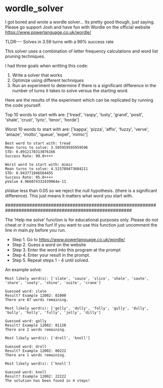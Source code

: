 # wordle_solver
I got bored and wrote a wordle solver... Its pretty good though, just saying. Please go support Josh and have fun with Wordle on the official website https://www.powerlanguage.co.uk/wordle/

TLDR--- Solves in 3.59 turns with a 99% success rate


This solver uses a combination of letter frequency calculations and word list pruning techniques.

I had three goals when writting this code:
1. Write a solver that works
2. Optimize using different techniques
3. Run an experiment to determine if there is a significant difference in the number of turns it takes to solve versus the starting word.

Here are the results of the experiment which can be replicated by running the code yourself.

Top 10 words to start with are:
    ['tread', 'raspy', 'lusty', 'grand', 'posit', 'shale', 'crust', 'lyric', 'tenor', 'horde']

Worst 10 words to start with are:
    ['kappa', 'pizza', 'affix', 'fuzzy', 'verve', 'amaze', 'motto', 'queue', 'expel', 'mimic']

    Best word to start with: tread
    Mean turns to solve: 3.595959595959596
    STD: 0.8912178313076166
    Success Rate: 99.0++++

    Worst word to start with: mimic
    Mean turns to solve: 4.515789473684211
    STD: 0.943771946564455
    Success Rate: 95.0++++
    pValue 4.966074332439964e-11

pValue less than 0.05 so we reject the null hypothesis. (there is a significant difference).
This just means it matters what word you start with.

#######################################################################################################

The 'Help me solve' function is for educational purposes only. Please do not cheat or it ruins the fun!
If you want to use this function just uncomment the line in main.py before you run. 

- Step 1. Go to https://www.powerlanguage.co.uk/wordle/
- Step 2. Guess a word on the website
- Step 3. Enter the word into this program at the prompt
- Step 4. Enter your result in the prompt. 
- Step 5. Repeat steps 1 - 4 until solved.

An example solve:

    Most likely word(s): ['slate', 'sauce', 'slice', 'shale', 'saute', 'share', 'sooty', 'shine', 'suite', 'crane']

    Guessed word: slate
    Result? Example 12002: 01000
    There are 87 words remaining.

    Most likely word(s): ['golly', 'dolly', 'folly', 'gully', 'dully', 'bully', 'holly', 'fully', 'jolly', 'dilly']

    Guessed word: golly
    Result? Example 12002: 01120
    There are 2 words remaining.

    Most likely word(s): ['droll', 'knoll']

    Guessed word: droll
    Result? Example 12002: 00222
    There are 1 words remaining.

    Most likely word(s): ['knoll']

    Guessed word: knoll
    Result? Example 12002: 22222
    The solution has been found in 4 steps!

